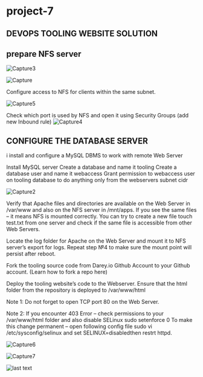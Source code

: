 # project-7
## DEVOPS TOOLING WEBSITE SOLUTION

## prepare NFS server

![Capture3](https://user-images.githubusercontent.com/108102087/190637352-f50bed96-7bdf-4d07-b257-b02a865f8494.PNG)

![Capture](https://user-images.githubusercontent.com/108102087/190677722-7c39f14c-4475-4dfa-871d-e8d048e48e8a.PNG)

Configure access to NFS for clients within the same subnet.

![Capture5](https://user-images.githubusercontent.com/108102087/190678955-2a4aa4a2-e940-4022-8420-c1c0018322cc.PNG)

Check which port is used by NFS and open it using Security Groups (add new Inbound rule)
![Capture4](https://user-images.githubusercontent.com/108102087/190678224-2afeb9bb-112f-4d3d-8a97-a70b2ecad80c.PNG)




## CONFIGURE THE DATABASE SERVER
i install and configure a MySQL DBMS to work with remote Web Server

Install MySQL server
Create a database and name it tooling
Create a database user and name it webaccess
Grant permission to webaccess user on tooling database to do anything only from the webservers subnet cidr

![Capture2](https://user-images.githubusercontent.com/108102087/190636487-dc70a3f5-0537-4fbc-a37a-4d01e508d1b2.PNG)

Verify that Apache files and directories are available on the Web Server in /var/www and also on the NFS server in /mnt/apps. If you see the same files – it means NFS is mounted correctly. You can try to create a new file touch test.txt from one server and check if the same file is accessible from other Web Servers.

Locate the log folder for Apache on the Web Server and mount it to NFS server’s export for logs. Repeat step №4 to make sure the mount point will persist after reboot.

Fork the tooling source code from Darey.io Github Account to your Github account. (Learn how to fork a repo here)

Deploy the tooling website’s code to the Webserver. Ensure that the html folder from the repository is deployed to /var/www/html

Note 1: Do not forget to open TCP port 80 on the Web Server.

Note 2: If you encounter 403 Error – check permissions to your /var/www/html folder and also disable SELinux sudo setenforce 0
To make this change permanent – open following config file sudo vi /etc/sysconfig/selinux and set SELINUX=disabledthen restrt httpd.

![Capture6](https://user-images.githubusercontent.com/108102087/190679625-c1bcdc78-e782-4115-9414-4edd0a9285ea.PNG)

![Capture7](https://user-images.githubusercontent.com/108102087/190713711-c9069eb9-4675-4844-83cf-2b4ac19f4a98.PNG)

![last text](https://user-images.githubusercontent.com/108102087/192879013-b3334ea2-2bc7-4aec-8061-fdfd958c2063.PNG)
